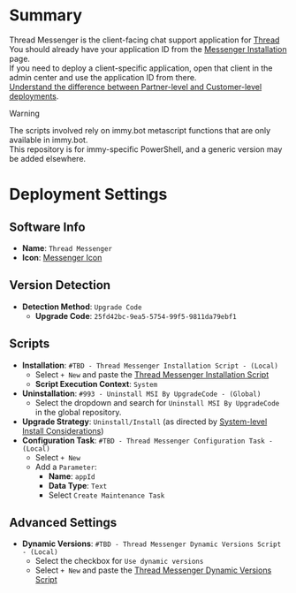# Summary
Thread Messenger is the client-facing chat support application for [Thread](https://getthread.com)  
You should already have your application ID from the [Messenger Installation](https://admin.getthread.com/dashboard/messenger/settings/installation) page.  
If you need to deploy a client-specific application, open that client in the admin center and use the application ID from there.  
[Understand the difference between Partner-level and Customer-level deployments](https://docs.getthread.com/article/2a21yr4emf-how-do-i-override-messenger-branding-and-configuration-for-a-customer).

> [!WARNING]  
> The scripts involved rely on immy.bot metascript functions that are only available in immy.bot.  
> This repository is for immy-specific PowerShell, and a generic version may be added elsewhere.

# Deployment Settings
## Software Info
* **Name**: `Thread Messenger`
* **Icon**: [Messenger Icon](https://6446646.fs1.hubspotusercontent-na1.net/hubfs/6446646/messenger-icon.svg)
## Version Detection
* **Detection Method**: `Upgrade Code`
  * **Upgrade Code**: `25fd42bc-9ea5-5754-99f5-9811da79ebf1`
## Scripts
* **Installation**: `#TBD - Thread Messenger Installation Script - (Local)`
  * Select `+ New` and paste the [Thread Messenger Installation Script](./Thread%20Messenger%20Installation%20Script.ps1)
  * **Script Execution Context**: `System`
* **Uninstallation**: `#993 - Uninstall MSI By UpgradeCode - (Global)`
  * Select the dropdown and search for `Uninstall MSI By UpgradeCode` in the global repository.
* **Upgrade Strategy**: `Uninstall/Install` (as directed by [System-level Install Considerations](https://docs.getthread.com/article/68gd2y9l0b-deploying-messenger-on-windows#what_to_consider_2))
* **Configuration Task**: `#TBD - Thread Messenger Configuration Task - (Local)`
  * Select `+ New`
  * Add a `Parameter`:
    * **Name**: `appId`
    * **Data Type**: `Text`
    * Select `Create Maintenance Task`
## Advanced Settings
* **Dynamic Versions**: `#TBD - Thread Messenger Dynamic Versions Script - (Local)`
  * Select the checkbox for `Use dynamic versions`
  * Select `+ New` and paste the [Thread Messenger Dynamic Versions Script](./Thread%20Messenger%20Dynamic%20Versions%20Script.ps1)